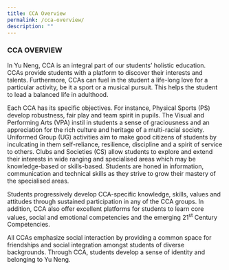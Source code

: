 ```yaml
---
title: CCA Overview
permalink: /cca-overview/
description: ""
---
```





### CCA OVERVIEW

In Yu Neng, CCA is an integral part of our students’ holistic education.  CCAs provide students with a platform to discover their interests and talents. Furthermore, CCAs can fuel in the student a life-long love for a particular activity, be it a sport or a musical pursuit. This helps the student to lead a balanced life in adulthood. 

Each CCA has its specific objectives. For instance, Physical Sports (PS) develop robustness, fair play and team spirit in pupils. The Visual and Performing Arts (VPA) instil in students a sense of graciousness and an appreciation for the rich culture and heritage of a multi-racial society. Uniformed Group (UG) activities aim to make good citizens of students by inculcating in them self-reliance, resilience, discipline and a spirit of service to others. Clubs and Societies (CS) allow students to explore and extend their interests in wide ranging and specialised areas which may be knowledge-based or skills-based. Students are honed in information, communication and technical skills as they strive to grow their mastery of the specialised areas. 

Students progressively develop CCA-specific knowledge, skills, values and attitudes through sustained participation in any of the CCA groups. In addition, CCA also offer excellent platforms for students to learn core values, social and emotional competencies and the emerging 21<sup>st</sup> Century Competencies. 

All CCAs emphasize social interaction by providing a common space for friendships and social integration amongst students of diverse backgrounds. Through CCA, students develop a sense of identity and belonging to Yu Neng.